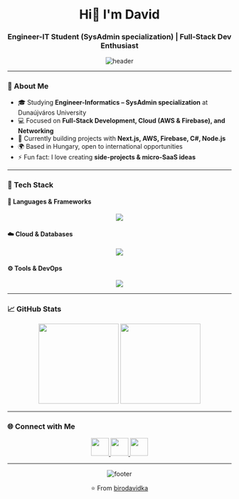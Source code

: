 <!--  -->

<div align="center">

# Hi👋 I'm David 

### Engineer-IT Student (SysAdmin specialization) | Full-Stack Dev Enthusiast  

![header](https://capsule-render.vercel.app/api?type=waving&color=gradient&height=120&section=header&animation=fadeIn&fontAlign=70)

</div>

---

### 🌟 About Me  
- 🎓 Studying **Engineer-Informatics – SysAdmin specialization** at Dunaújváros University  
- 💻 Focused on **Full-Stack Development, Cloud (AWS & Firebase), and Networking**  
- 🚀 Currently building projects with **Next.js, AWS, Firebase, C#, Node.js**  
- 🌍 Based in Hungary, open to international opportunities  
- ⚡ Fun fact: I love creating **side-projects & micro-SaaS ideas**  

---

### 🎨 Tech Stack  

#### 🚀 Languages & Frameworks  
<p align="center">
  <img src="https://skillicons.dev/icons?i=ts,js,python,nodejs,nextjs" />
</p>

#### ☁️ Cloud & Databases  
<p align="center">
  <img src="https://skillicons.dev/icons?i=aws,firebase,mongodb,mysql" />
</p>

#### ⚙️ Tools & DevOps  
<p align="center">
  <img src="https://skillicons.dev/icons?i=docker,git,github,linux,vscode,figma" />
</p>

---

### 📈 GitHub Stats  

<p align="center">
  <img src="https://github-readme-stats.vercel.app/api?username=birodavidka&show_icons=true&theme=tokyonight" height="180" />
  <img src="https://github-readme-streak-stats.herokuapp.com/?user=birodavidka&theme=tokyonight" height="180" />
</p>

---


### 🌐 Connect with Me  

<p align="center">
  <a href="mailto:biro.david93@gmail.com">
    <img src="https://skillicons.dev/icons?i=gmail" height="40" />
  </a>
  <a href="https://www.linkedin.com/in/davidbiro93">
    <img src="https://skillicons.dev/icons?i=linkedin" height="40" />
  </a>
  <a href="https://github.com/birodavidka">
    <img src="https://skillicons.dev/icons?i=github" height="40" />
  </a>
</p>

---

<div align="center">

![footer](https://capsule-render.vercel.app/api?type=waving&color=gradient&height=100&section=footer)

⭐️ From [birodavidka](https://github.com/birodavidka)  

</div>
